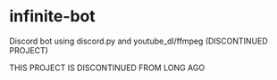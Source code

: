 # infinite-bot
Discord bot using discord.py and youtube_dl/ffmpeg (DISCONTINUED PROJECT)

THIS PROJECT IS DISCONTINUED FROM LONG AGO
